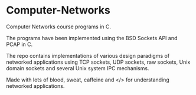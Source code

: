 # Computer-Networks

Computer Networks course programs in C. 

The programs have been implemented using the BSD Sockets API and PCAP in C.

The repo contains implementations of various design paradigms of networked applications using TCP sockets, UDP sockets, raw sockets, Unix domain sockets and several Unix system IPC mechanisms.

Made with lots of blood, sweat, caffeine and </> for understanding networked applications.
